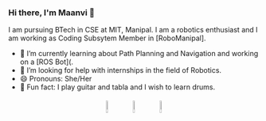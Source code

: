 ### Hi there, I'm Maanvi 👋

I am pursuing BTech in CSE at MIT, Manipal. I am a robotics enthusiast and I am working as Coding Subsytem Member in [RoboManipal].  

- 🌱 I’m currently learning about Path Planning and Navigation and working on a [ROS Bot](.
- 🤔 I’m looking for help with internships in the field of Robotics.   
- 😄 Pronouns: She/Her
- 🎵 Fun fact: I play guitar and tabla and I wish to learn drums. 


<p align="center"> 
<a href="https://www.linkedin.com/in/maanvi-singh-b163741a5/"><img alt="linkedin" width="8%" style="padding:5px" src="https://img.icons8.com/nolan/512/linkedin.png"/></a> 
<a href="https://www.instagram.com/maanvisingh_/"><img alt="instagram" width="8%" style="padding:5px" src="https://img.icons8.com/nolan/512/instagram-new.png"/></a> 
<a href="mailto: singhmaanvi3@gmail.com"><img alt="gmail" width="8%" style="padding:5px" src="https://img.icons8.com/nolan/512/gmail.png"/></a>

 </p>
